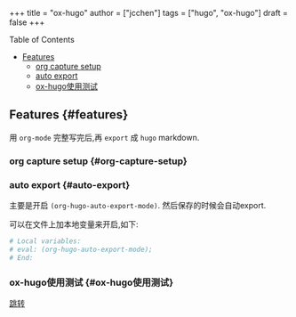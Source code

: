 +++
title = "ox-hugo"
author = ["jcchen"]
tags = ["hugo", "ox-hugo"]
draft = false
+++

<div class="ox-hugo-toc toc">
<div></div>

<div class="heading">Table of Contents</div>

- [Features](#features)
    - [org capture setup](#org-capture-setup)
    - [auto export](#auto-export)
    - [ox-hugo使用测试](#ox-hugo使用测试)

</div>
<!--endtoc-->


## Features {#features}

用 `org-mode` 完整写完后,再 `export` 成 `hugo` markdown.


### org capture setup {#org-capture-setup}


### auto export {#auto-export}

主要是开启 `(org-hugo-auto-export-mode)`.
然后保存的时候会自动export.

可以在文件上加本地变量来开启,如下:

```org
# Local variables:
# eval: (org-hugo-auto-export-mode);
# End:
```


### ox-hugo使用测试 {#ox-hugo使用测试}

[跳转](/posts/ox-hugo使用测试)
